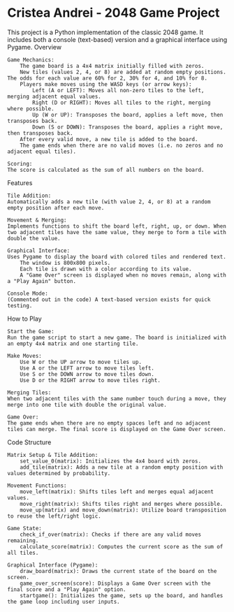 # Cristea Andrei - 2048 Game Project

This project is a Python implementation of the classic 2048 game. It includes both a console (text-based) version and a graphical interface using Pygame.
Overview

    Game Mechanics:
        The game board is a 4x4 matrix initially filled with zeros.
        New tiles (values 2, 4, or 8) are added at random empty positions. The odds for each value are 60% for 2, 30% for 4, and 10% for 8.
        Players make moves using the WASD keys (or arrow keys):
            Left (A or LEFT): Moves all non-zero tiles to the left, merging adjacent equal values.
            Right (D or RIGHT): Moves all tiles to the right, merging where possible.
            Up (W or UP): Transposes the board, applies a left move, then transposes back.
            Down (S or DOWN): Transposes the board, applies a right move, then transposes back.
        After every valid move, a new tile is added to the board.
        The game ends when there are no valid moves (i.e. no zeros and no adjacent equal tiles).

    Scoring:
    The score is calculated as the sum of all numbers on the board.

Features

    Tile Addition:
    Automatically adds a new tile (with value 2, 4, or 8) at a random empty position after each move.

    Movement & Merging:
    Implements functions to shift the board left, right, up, or down. When two adjacent tiles have the same value, they merge to form a tile with double the value.

    Graphical Interface:
    Uses Pygame to display the board with colored tiles and rendered text.
        The window is 800x800 pixels.
        Each tile is drawn with a color according to its value.
        A "Game Over" screen is displayed when no moves remain, along with a "Play Again" button.

    Console Mode:
    (Commented out in the code) A text-based version exists for quick testing.

How to Play

    Start the Game:
    Run the game script to start a new game. The board is initialized with an empty 4x4 matrix and one starting tile.

    Make Moves:
        Use W or the UP arrow to move tiles up.
        Use A or the LEFT arrow to move tiles left.
        Use S or the DOWN arrow to move tiles down.
        Use D or the RIGHT arrow to move tiles right.

    Merging Tiles:
    When two adjacent tiles with the same number touch during a move, they merge into one tile with double the original value.

    Game Over:
    The game ends when there are no empty spaces left and no adjacent tiles can merge. The final score is displayed on the Game Over screen.

Code Structure

    Matrix Setup & Tile Addition:
        set_value_0(matrix): Initializes the 4x4 board with zeros.
        add_tile(matrix): Adds a new tile at a random empty position with values determined by probability.

    Movement Functions:
        move_left(matrix): Shifts tiles left and merges equal adjacent values.
        move_right(matrix): Shifts tiles right and merges where possible.
        move_up(matrix) and move_down(matrix): Utilize board transposition to reuse the left/right logic.

    Game State:
        check_if_over(matrix): Checks if there are any valid moves remaining.
        calculate_score(matrix): Computes the current score as the sum of all tiles.

    Graphical Interface (Pygame):
        draw_board(matrix): Draws the current state of the board on the screen.
        game_over_screen(score): Displays a Game Over screen with the final score and a "Play Again" option.
        startgame(): Initializes the game, sets up the board, and handles the game loop including user inputs.
